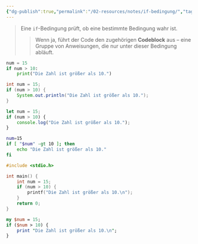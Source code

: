 ```yaml
---
{"dg-publish":true,"permalink":"/02-resources/notes/if-bedingung/","tags":["code"],"noteIcon":"","updated":"2025-08-26T16:35:04.000+02:00"}
---
```


>Eine `if`-Bedingung prüft, ob eine bestimmte Bedingung wahr ist. 
>>Wenn ja, führt der Code den zugehörigen **Codeblock** aus – eine Gruppe von Anweisungen, die nur unter dieser Bedingung abläuft.

```python
num = 15
if num > 10:
    print("Die Zahl ist größer als 10.")
```

```java
int num = 15;
if (num > 10) {
    System.out.println("Die Zahl ist größer als 10.");
}
```

```js
let num = 15;
if (num > 10) {
    console.log("Die Zahl ist größer als 10.");
}
```

```bash
num=15
if [ "$num" -gt 10 ]; then
    echo "Die Zahl ist größer als 10."
fi
```

```c
#include <stdio.h>

int main() {
    int num = 15;
    if (num > 10) {
        printf("Die Zahl ist größer als 10.\n");
    }
    return 0;
}
```

```perl
my $num = 15;
if ($num > 10) {
    print "Die Zahl ist größer als 10.\n";
}
```
